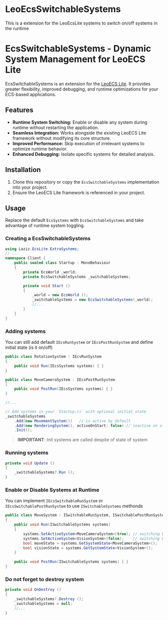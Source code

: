 # LeoEcsSwitchableSystems
 This is a extension for the LeoEcsLite systems to switch on/off systems in the runtime
 
# EcsSwitchableSystems - Dynamic System Management for LeoECS Lite  

EcsSwitchableSystems is an extension for the [LeoECS Lite](https://github.com/Leopotam/ecslite). It provides greater flexibility, improved debugging, and runtime optimizations for your ECS-based applications.  

## Features  

- **Runtime System Switching:** Enable or disable any system during runtime without restarting the application.  
- **Seamless Integration:** Works alongside the existing LeoECS Lite framework without modifying its core structure.  
- **Improved Performance:** Skip execution of irrelevant systems to optimize runtime behavior.  
- **Enhanced Debugging:** Isolate specific systems for detailed analysis.  

## Installation  

1. Clone this repository or copy the `EcsSwitchableSystems` implementation into your project.  
2. Ensure the LeoECS Lite framework is referenced in your project.  

## Usage  

Replace the default `EcsSystems` with `EcsSwitchableSystems` and take advantage of runtime system toggling.  

### Creating a EcsSwitchableSystems
```c#
using Laziz.EcsLite.ExtraSystems;
// ...
namespace Client {
    public sealed class Startup : MonoBehaviour 
    {
        private EcsWorld _world;        
        private EcsSwitchableSystems _switchableSystems;

        private void Start () 
        {
            _world = new EcsWorld ();
            _switchableSystems = new EcsSwitchableSystems(_world);
            //...
        }
    }
} 
```

### Adding systems
You can still add default `IEcsRunSystem` or `IEcsPostRunSystem` and define initial state (is it on/off)

```c#
public class RotationSystem : IEcsRunSystem
{
    public void Run(IEcsSystems systems) { }
}

public class MoveCameraSystem : IEcsPostRunSystem
{
    public void PostRun(IEcsSystems systems) { }
}

//...

// Add systems in your `Startup.cs` with optional initial state 
_switchableSystems
    .Add(new MovementSystem())   // is active by default
    .Add(new RenderingSystem(), activeOnStart: false) // inactive on start
    .Init();
```
> **IMPORTANT**: Init systems are called despite of state of system

### Running systems
```c#
private void Update () 
{
    _switchableSystems?.Run ();
}
```

### Enable or Disable Systems at Runtime
You can implement `IEcsSwitchableRunSystem` or `IEcsSwitchablePostRunSystem` to use `ISwitchableSystems` methonds
```c#
public class MoveSystem : ISwitchableRunSystem, ISwitchablePostRunSystem
{
    public void Run(ISwitchableSystems systems)
    {
        systems.SetActiveSystem<MoveCameraSystem>(true); // switching ON
        systems.SetActiveSystem<VisionSystem>(false);    // switching OFF
        bool moveState = systems.GetSystemState<MoveCameraSystem>();
        bool visionState = systems.GetSystemState<VisionSystem>();
    }
    
    public void PostRun(ISwitchableSystems systems) { }
}
```

### Do not forget to destroy system
```c#
private void OnDestroy () 
{
    _switchableSystems?.Destroy ();
    _switchableSystems = null;
    //...
}
```
